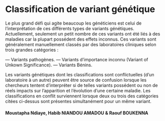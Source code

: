 # Classification de variant génétique

Le plus grand défi qui agite beaucoup les généticiens est celui de l’interprétation de ces différents types de variants génétiques. Actuellement, seulement un petit nombre de ces variants ont  été liés à des maladies car la plupart possédent des effets inconnus. Ces variants sont généralement manuellement classés par des laboratoires cliniques selon trois grandes catégories :

  — Variants pathogènes.
  — Variants d’importance inconnu (Variant of Unkown Significance).
  — Variants Bénins.

Les variants génétiques dont les classifications sont conflictuelles (d’un laboratoire à un autre) peuvent être source de confusion lorsque les chercheurs tentent d’interpréter si de telles variants possédent ou non de réels impacts sur l’apparition et l’évolution d’une certaine maladie. Les classifications en conflit surviennent lorsque deux ou trois des catégories citées ci-dessus sont présentes simultanément pour un même variant.


#### Moustapha Ndiaye, Habib NIANDOU AMADOU & Raouf BOUKENNA
